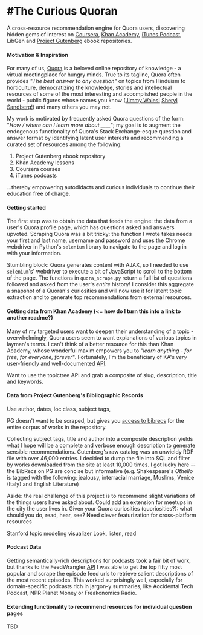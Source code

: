 #The Curious Quoran
==============

A cross-resource recommendation engine for Quora users, discovering hidden gems of interest on [Coursera](https://coursera.org), [Khan Academy](https://www.khanacademy.org/), [iTunes Podcast](https://www.apple.com/itunes/podcasts/discover/), LibGen and [Project Gutenberg](https://www.gutenberg.org/) ebook repositories.


#### Motivation & Inspiration


For many of us, [Quora](www.quora.com) is a beloved online repository of knowledge - a virtual meetingplace for hungry minds. True to its tagline, Quora often provides *"The best answer to any question"* on topics from Hinduism to horticulture, democratizing the knowledge, stories and intellectual resources of some of the most interesting and accomplished people in the world - public figures whose names you know ([Jimmy Wales!](http://www.quora.com/Jimmy-Wales) [Sheryl Sandberg!](http://www.quora.com/Sheryl-Sandberg)) and many others you may not.

My work is motivated by frequently asked Quora questions of the form: "*How / where can I learn more about ____*"; my goal is to augment the endogenous functionality of Quora's Stack Exchange-esque question and answer format by identifying latent user interests and recommending a curated set of resources among the following: 

1. Project Gutenberg ebook repository
2. Khan Academy lessons
3. Coursera courses
4. iTunes podcasts

...thereby empowering autodidacts and curious individuals to continue their education free of charge.


#### Getting started

The first step was to obtain the data that feeds the engine: the data from a user's Quora profile page, which has questions asked and answers upvoted. Scraping Quora was a bit tricky: the function I wrote takes needs your first and last name, username and password and uses the Chrome webdriver in Python's `selenium` library to navigate to the page and log in with your information. 

Stumbling block: Quora generates content with AJAX, so I needed to use `selenium`'s' webdriver to execute a bit of JavaScript to scroll to the bottom of the page. The functions in `quora_scrape.py` return a full list of questions followed and asked from the user's *entire* history! I consider this aggregate a snapshot of a Quoran's curiosities and will now use it for latent topic extraction and to generate top recommendations from external resources.


#### Getting data from Khan Academy  (<= how do I turn this into a link to another readme?)

Many of my targeted users want to deepen their understanding of a topic - overwhelmingly, Quora users seem to want explanations of various topics in layman's terms. I can't think of a better resource for this than Khan Academy, whose wonderful maxim empowers you to *"learn anything - for free, for everyone, forever"*. Fortunately, I'm the beneficiary of KA's *very* user-friendly and well-documented [API](http://api-explorer.khanacademy.org/).

Want to use the topictree API and grab a composite of slug, description, title and keywords.

#### Data from Project Gutenberg's Bibliographic Records

Use author, dates, loc class, subject tags, 

PG doesn't want to be scraped, but gives you [access to bibrecs](http://www.gutenberg.org/feeds/catalog.rdf.bz2) for the entire corpus of works in the repository. 

Collecting subject tags, title and author into a composite description yields what I hope will be a complete and verbose enough description to generate sensible recommendations. Gutenberg's raw catalog was an unwieldy RDF file with over 46,000 entries. I decided to dump the file into SQL and filter by works downloaded from the site at least 10,000 times. I got lucky here -- the BibRecs on PG are concise but informative (e.g. Shakespeare's *Othello* is tagged with the following: jealousy, interracial marriage, Muslims, Venice (Italy) and English Literature) 


Aside: the real challenge of this project is to recommend slight variations of the things users have asked about. Could add an extension for meetups in the city the user lives in. Given your Quora curiosities (quoriosities?): what should you do, read, hear, see? Need clever featurization for cross-platform resources 


Stanford topic modeling visualizer
Look, listen, read

#### Podcast Data

Getting semantically-rich descriptions for podcasts took a fair bit of work, but thanks to the FeedWrangler [API](https://feedwrangler.net/developers/podcasts_directory#show) I was able to get the top fifty most popular and scrape the episode feed urls to retrieve salient descriptions of the most recent episodes. This worked surprisingly well, especially for domain-specific podcasts rich in jargon-y summaries, like Accidental Tech Podcast, NPR Planet Money or Freakonomics Radio.


#### Extending functionality to recommend resources for individual question pages

TBD

